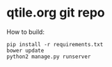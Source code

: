 # qtile.org git repo

How to build:

```
pip install -r requirements.txt
bower update
python2 manage.py runserver
```
